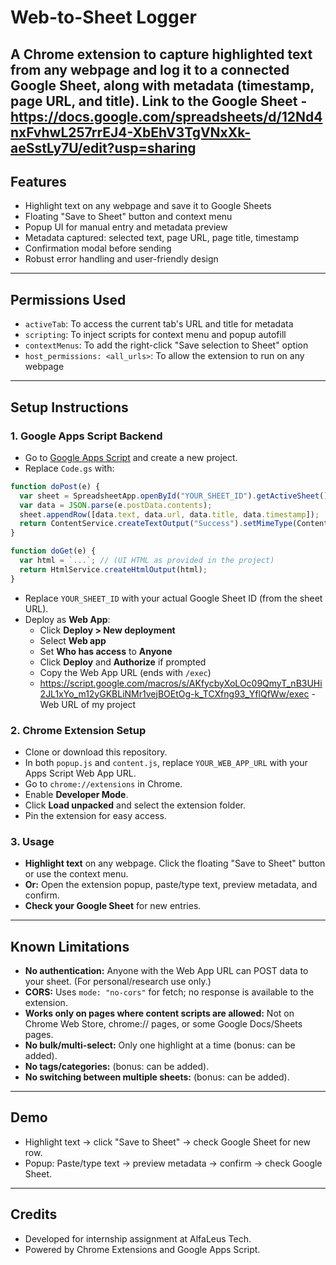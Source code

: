 # Web-to-Sheet Logger

A Chrome extension to capture highlighted text from any webpage and log it to a connected Google Sheet, along with metadata (timestamp, page URL, and title).
Link to the Google Sheet - https://docs.google.com/spreadsheets/d/12Nd4nxFvhwL257rrEJ4-XbEhV3TgVNxXk-aeSstLy7U/edit?usp=sharing
---

## Features
- Highlight text on any webpage and save it to Google Sheets
- Floating "Save to Sheet" button and context menu
- Popup UI for manual entry and metadata preview
- Metadata captured: selected text, page URL, page title, timestamp
- Confirmation modal before sending
- Robust error handling and user-friendly design

---

## Permissions Used
- `activeTab`: To access the current tab's URL and title for metadata
- `scripting`: To inject scripts for context menu and popup autofill
- `contextMenus`: To add the right-click "Save selection to Sheet" option
- `host_permissions: <all_urls>`: To allow the extension to run on any webpage

---

## Setup Instructions

### 1. Google Apps Script Backend
- Go to [Google Apps Script](https://script.google.com) and create a new project.
- Replace `Code.gs` with:

```javascript
function doPost(e) {
  var sheet = SpreadsheetApp.openById("YOUR_SHEET_ID").getActiveSheet();
  var data = JSON.parse(e.postData.contents);
  sheet.appendRow([data.text, data.url, data.title, data.timestamp]);
  return ContentService.createTextOutput("Success").setMimeType(ContentService.MimeType.TEXT);
}

function doGet(e) {
  var html = `...`; // (UI HTML as provided in the project)
  return HtmlService.createHtmlOutput(html);
}
```
- Replace `YOUR_SHEET_ID` with your actual Google Sheet ID (from the sheet URL).
- Deploy as **Web App**:
  - Click **Deploy > New deployment**
  - Select **Web app**
  - Set **Who has access** to **Anyone**
  - Click **Deploy** and **Authorize** if prompted
  - Copy the Web App URL (ends with `/exec`)
  - https://script.google.com/macros/s/AKfycbyXoLOc09QmyT_nB3UHi2JL1xYo_m12yGKBLiNMr1vejBOEtOg-k_TCXfng93_YflQfWw/exec - Web URL of my project

### 2. Chrome Extension Setup
- Clone or download this repository.
- In both `popup.js` and `content.js`, replace `YOUR_WEB_APP_URL` with your Apps Script Web App URL.
- Go to `chrome://extensions` in Chrome.
- Enable **Developer Mode**.
- Click **Load unpacked** and select the extension folder.
- Pin the extension for easy access.

### 3. Usage
- **Highlight text** on any webpage. Click the floating "Save to Sheet" button or use the context menu.
- **Or:** Open the extension popup, paste/type text, preview metadata, and confirm.
- **Check your Google Sheet** for new entries.

---

## Known Limitations
- **No authentication:** Anyone with the Web App URL can POST data to your sheet. (For personal/research use only.)
- **CORS:** Uses `mode: "no-cors"` for fetch; no response is available to the extension.
- **Works only on pages where content scripts are allowed:** Not on Chrome Web Store, chrome:// pages, or some Google Docs/Sheets pages.
- **No bulk/multi-select:** Only one highlight at a time (bonus: can be added).
- **No tags/categories:** (bonus: can be added).
- **No switching between multiple sheets:** (bonus: can be added).

---

## Demo
- Highlight text → click "Save to Sheet" → check Google Sheet for new row.
- Popup: Paste/type text → preview metadata → confirm → check Google Sheet.

---

## Credits
- Developed for internship assignment at AlfaLeus Tech.
- Powered by Chrome Extensions and Google Apps Script. 
